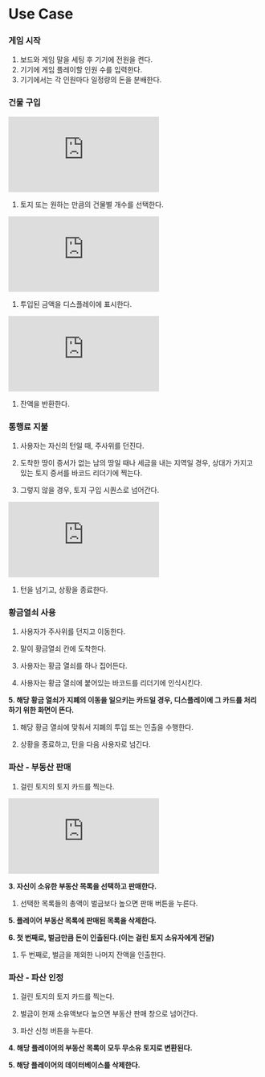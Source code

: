 Use Case
========

### 게임 시작

1.	보드와 게임 말을 세팅 후 기기에 전원을 켠다.
2.	기기에 게임 플레이할 인원 수를 입력한다.
3.	기기에서는 각 인원마다 일정량의 돈을 분배한다.

### 건물 구입

![1. 건물을 구입하려는 토지 카드의 바코드를 인식시킨다.](https://github.com/MagmaTart/ModuBuru/blob/master/detailed/1.md)

1.	토지 또는 원하는 만큼의 건물별 개수를 선택한다.

![3. 디스플레이에 표시된 건물의 가격만큼 기기에 돈을 넣는다.](https://github.com/MagmaTart/ModuBuru/blob/master/detailed/2.md)

1.	투입된 금액을 디스플레이에 표시한다.

![5. 투입된 금액이 건물 가격 이상이면 건물 서랍을 연다.](https://github.com/MagmaTart/ModuBuru/blob/master/detailed/3.md)

1.	잔액을 반환한다.

### 통행료 지불

1.	사용자는 자신의 턴일 때, 주사위를 던진다.

2.	도착한 땅이 증서가 없는 남의 땅일 때나 세금을 내는 지역일 경우, 상대가 가지고 있는 토지 증서를 바코드 리더기에 찍는다.

3.	그렇지 않을 경우, 토지 구입 시퀀스로 넘어간다.

![4. 지불할 액수가 디스플레이에 나오고 그 액수 만큼 돈을 넣는다. (Connected with No. 2)](https://github.com/SongKJ00/ModuBuru/blob/master/detailed/sell_realty_2.md)

1.	턴을 넘기고, 상황을 종료한다.

### 황금열쇠 사용

1.	사용자가 주사위를 던지고 이동한다.

2.	말이 황금열쇠 칸에 도착한다.

3.	사용자는 황금 열쇠를 하나 집어든다.

4.	사용자는 황금 열쇠에 붙어있는 바코드를 리더기에 인식시킨다.

**5. 해당 황금 열쇠가 지폐의 이동을 일으키는 카드일 경우, 디스플레이에 그 카드를 처리하기 위한 화면이 뜬다.**

1.	해당 황금 열쇠에 맞춰서 지폐의 투입 또는 인출을 수행한다.

2.	상황을 종료하고, 턴을 다음 사용자로 넘긴다.

### 파산 - 부동산 판매

1.	걸린 토지의 토지 카드를 찍는다.

![2. 벌금이 현재 소유액보다 높으면 부동산 판매 창으로 넘어간다.](https://github.com/SongKJ/ModuBuru/detailed/sell_realty_2.md)

**3. 자신이 소유한 부동산 목록을 선택하고 판매한다.**

1.	선택한 목록들의 총액이 벌금보다 높으면 판매 버튼을 누른다.

**5. 플레이어 부동산 목록에 판매된 목록을 삭제한다.**

**6. 첫 번째로, 벌금만큼 돈이 인출된다.(이는 걸린 토지 소유자에게 전달)**

1.	두 번째로, 벌금을 제외한 나머지 잔액을 인출한다.

### 파산 - 파산 인정

1.	걸린 토지의 토지 카드를 찍는다.

2.	벌금이 현재 소유액보다 높으면 부동산 판매 창으로 넘어간다.

3.	파산 신청 버튼을 누른다.

**4. 해당 플레이어의 부동산 목록이 모두 무소유 토지로 변환된다.**

**5. 해당 플레이어의 데이터베이스를 삭제한다.**

